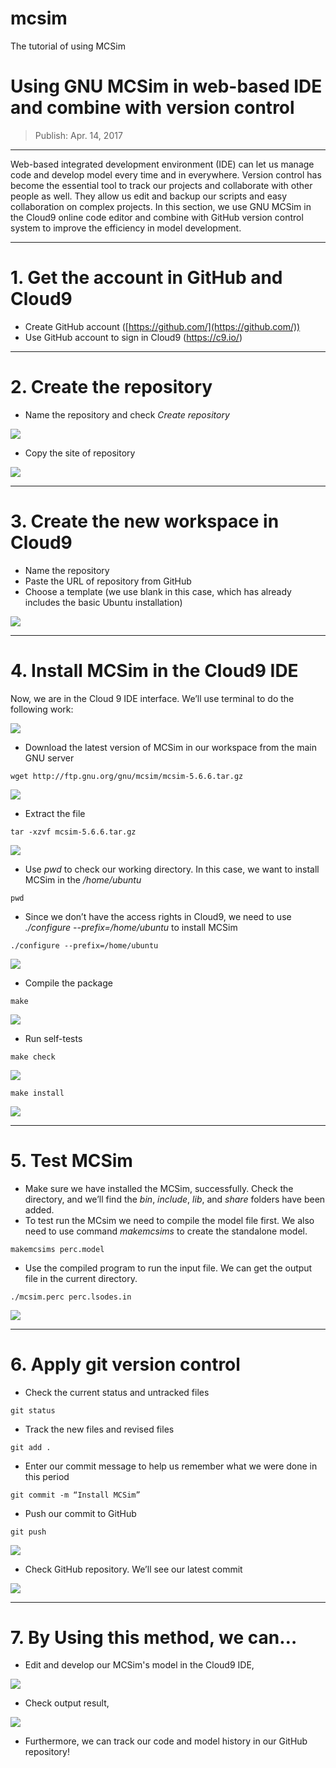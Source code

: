 # mcsim
The tutorial of using MCSim

# Using GNU MCSim in web-based IDE and combine with version control 
> Publish: Apr. 14, 2017

---

Web-based integrated development environment (IDE) can let us manage code and develop model every time and in everywhere. Version control has become the essential tool to track our projects and collaborate with other people as well. They allow us edit and backup our scripts and easy collaboration on complex projects. In this section, we use GNU MCSim in the Cloud9 online code editor and combine with GitHub version control system to improve the efficiency in model development.

---

# 1. Get the account in GitHub and Cloud9
- Create GitHub account ([https://github.com/](https://github.com/))
- Use GitHub account to sign in Cloud9 (https://c9.io/)

---

# 2. Create the repository 
- Name the repository and check *Create repository*

![](https://i.imgur.com/QROjfHD.png)

- Copy the site of repository

![](https://i.imgur.com/uRtnaeO.png)

---

# 3. Create the new workspace in Cloud9
- Name the repository
- Paste the URL of repository from GitHub
- Choose a template (we use blank in this case, which has already includes the basic Ubuntu installation)


![](https://i.imgur.com/X0gV4Gg.png)

---

# 4. Install MCSim in the Cloud9 IDE

Now, we are in the Cloud 9 IDE interface. We’ll use terminal to do the following work:

![](https://i.imgur.com/tzst5w9.png)


 - Download the latest version of MCSim in our workspace from the main GNU server 
```
wget http://ftp.gnu.org/gnu/mcsim/mcsim-5.6.6.tar.gz
```

![](https://d2mxuefqeaa7sj.cloudfront.net/s_4E615E25DF123BA26B5E5BF98A09B0870890A8A44F2D14747238ACAED0138029_1492187738329_file.png)

 - Extract the file
```
tar -xzvf mcsim-5.6.6.tar.gz
```

![](https://d2mxuefqeaa7sj.cloudfront.net/s_4E615E25DF123BA26B5E5BF98A09B0870890A8A44F2D14747238ACAED0138029_1492187746848_file.png)

- Use *pwd* to check our working directory. In this case, we want to install MCSim in the */home/ubuntu*

```
pwd
```

- Since we don’t have the access rights in Cloud9, we need to use *./configure --prefix=/home/ubuntu* to install MCSim

```
./configure --prefix=/home/ubuntu
```

![](https://d2mxuefqeaa7sj.cloudfront.net/s_4E615E25DF123BA26B5E5BF98A09B0870890A8A44F2D14747238ACAED0138029_1492187758528_file.png)

- Compile the package

```
make
```

![](https://i.imgur.com/csuwjZt.png)

- Run self-tests

```
make check
```

![](https://d2mxuefqeaa7sj.cloudfront.net/s_4E615E25DF123BA26B5E5BF98A09B0870890A8A44F2D14747238ACAED0138029_1492187776614_file.png)

```
make install
```

![](https://d2mxuefqeaa7sj.cloudfront.net/s_4E615E25DF123BA26B5E5BF98A09B0870890A8A44F2D14747238ACAED0138029_1492187783626_file.png)

---

# 5. Test MCSim
- Make sure we have installed the MCSim, successfully. Check the directory, and we’ll find the *bin*, *include*, *lib*, and *share* folders have been added. 
- To test run the MCsim we need to compile the model file first. We also need to use command *makemcsims* to create the standalone model.

```
makemcsims perc.model
```

- Use the compiled program to run the input file. We can get the output file in the current directory.

```
./mcsim.perc perc.lsodes.in
```

![](https://i.imgur.com/5oWRdbw.png)

---

# 6. Apply git version control 
- Check the current status and untracked files

```
git status
```


- Track the new files and revised files  

```
git add .
```

- Enter our commit message to help us remember what we were done in this period 

```
git commit -m “Install MCSim”
```

- Push our commit to GitHub

```
git push
```
 
![](https://d2mxuefqeaa7sj.cloudfront.net/s_4E615E25DF123BA26B5E5BF98A09B0870890A8A44F2D14747238ACAED0138029_1492187806597_file.png)


 
- Check GitHub repository. We’ll see our latest commit
 

![](https://d2mxuefqeaa7sj.cloudfront.net/s_4E615E25DF123BA26B5E5BF98A09B0870890A8A44F2D14747238ACAED0138029_1492192802246_file.png)

---

# 7. By Using this method, we can…

- Edit and develop our MCSim's model in the Cloud9 IDE,

![](https://d2mxuefqeaa7sj.cloudfront.net/s_4E615E25DF123BA26B5E5BF98A09B0870890A8A44F2D14747238ACAED0138029_1492187868877_file.png)


- Check output result,

![](https://d2mxuefqeaa7sj.cloudfront.net/s_4E615E25DF123BA26B5E5BF98A09B0870890A8A44F2D14747238ACAED0138029_1492187875143_file.png)

-  Furthermore, we can track our code and model history in our GitHub repository!


